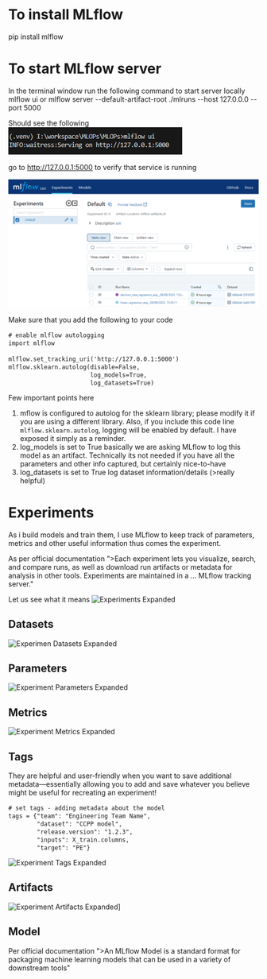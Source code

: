 # To install MLflow 
pip install mlflow

# To start MLflow server
In the terminal window run the following command to start server locally
mlflow ui
or
mlflow server --default-artifact-root ./mlruns --host 127.0.0.0 --port 5000

Should see the following
![Starting MLflow](static/MLflow/MlFlow_Start_Command.png)

go to http://127.0.0.1:5000 to verify that service is running

![Main Screen](static/MLflow/MlFlow_Experiments.png)

Make sure that you add the following to your code
```
# enable mlflow autologging
import mlflow

mlflow.set_tracking_uri('http://127.0.0.1:5000')
mlflow.sklearn.autolog(disable=False,
                       log_models=True,
                       log_datasets=True)
```
Few important points here
1. mflow is configured to autolog for the sklearn library; please modify it if you are using a different library. Also, if you include this code line 
```mlflow.sklearn.autolog```, logging will be enabled by default. I have exposed it simply as a reminder.
1. log_models is set to True
        basically we are asking MLflow to log this model as an artifact. Technically its not needed if you have all the parameters and other info captured, but certainly nice-to-have
1. log_datasets is set to True
        log dataset information/details (>really helpful)

# Experiments 

As i build models and train them, I use MLflow to keep track of parameters, metrics and other useful information thus comes the experiment. 

As per official documentation ">Each experiment lets you visualize, search, and compare runs, as well as download run artifacts or metadata for analysis in other tools. Experiments are maintained in a ... MLflow tracking server."

Let us see what it means
![Experiments Expanded](static/MLflow/MlFlow_Experiments_Expanded.png)


## Datasets
![Experimen Datasets Expanded](static/MLflow/MlFlow_Experiments_Expanded_Datasets.png)

## Parameters
![Experiment Parameters Expanded](static/MLflow/MlFlow_Experiments_Expanded_Parameters.png)


## Metrics
![Experiment Metrics Expanded](static/MLflow/MlFlow_Experiments_Expanded_Metrics.png)


## Tags

They are helpful and user-friendly when you want to save additional metadata—essentially allowing you to add and save whatever you believe might be useful for recreating an experiment!
```
# set tags - adding metadata about the model
tags = {"team": "Engineering Team Name",
        "dataset": "CCPP model",
        "release.version": "1.2.3",
        "inputs": X_train.columns,
        "target": "PE"}
```

![Experiment Tags Expanded](static/MLflow/MlFlow_Experiments_Expanded_Tags.png)


## Artifacts
![Experiment Artifacts Expanded](static/MLflow/MlFlow_Experiments_Expanded_Artifacts.png)]


## Model

Per official documentation ">An MLflow Model is a standard format for packaging machine learning models that can be used in a variety of downstream tools"